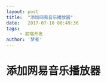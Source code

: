 ```yaml
---
layout: post
title:  "添加网易音乐播放器"
date:   2017-07-10 00:49:36
tags:
     - 前端开发
author: '梦者'
---
```

# 添加网易音乐播放器

